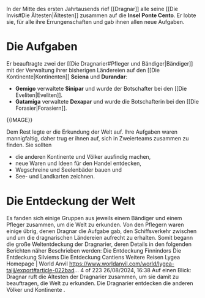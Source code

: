 In der Mitte des ersten Jahrtausends rief [[Dragnar]] alle seine [[Die Invis#Die Ältesten|Ältesten]] zusammen auf die **Insel Ponte Cento**. Er lobte sie, für alle ihre Errungenschaften und gab ihnen allen neue Aufgaben.
# Die Aufgaben
Er beauftragte zwei der [[Die Dragnarier#Pfleger und Bändiger|Bändiger]] mit der Verwaltung ihrer bisherigen Ländereien auf den [[Die Kontinente|Kontinenten]] **Sciena** und **Durandar**:
- **Gemigo** verwaltete **Sinipar** und wurde der Botschafter bei den [[Die Eveliten|Eveliten]].
- **Gatamiga** verwaltete **Dexapar** und wurde die Botschafterin bei den [[Die Forasier|Forasiern]].

{{IMAGE}}

Dem Rest legte er die Erkundung der Welt auf. Ihre Aufgaben waren mannigfaltig, daher trug er ihnen auf, sich in Zweierteams zusammen zu finden. Sie sollten
- die anderen Kontinente und Völker ausfindig machen,
- neue Waren und Ideen für den Handel entdecken,
- Wegschreine und Seelenbäder bauen und
- See- und Landkarten zeichnen.
# Die Entdeckung der Welt
Es fanden sich einige Gruppen aus jeweils einem Bändiger und einem Pfleger zusammen, um die Welt zu erkunden. Von den Pflegern waren einige übrig, denen Dragnar die Aufgabe gab, den Schiffsverkehr zwischen und um die dragnarischen Ländereien aufrecht
zu erhalten.
Somit begann die große Weltentdeckung der Dragnarier, deren Details in den folgenden Berichten näher Beschrieben werden:
Die Entdeckung Finnindors
Die Entdeckung Silviems
Die Entdeckung Cantiens
Weitere Reisen
Lygea Homepage | World Anvil https://www.worldanvil.com/world/lygea-taijj/export#article-022bad...
4 of 223 26/08/2024, 16:38
Auf einen Blick:
Dragnar ruft die Ältesten der Dragnarier zusammen, um sie damit zu beauftragen, die Welt zu erkunden. Die Dragnarier entdecken die anderen Völker und Kontinente .